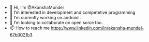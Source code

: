 - 👋 Hi, I’m @AkanshaMundel
- 👀 I’m interested in development and competetive programming
- 🌱 I’m currently working on android .
- 💞️ I’m looking to collaborate on open sorce too.
- 📫 How to reach me https://www.linkedin.com/in/akansha-mundel-67b0021b3

<!---
AkanshaMundel/AkanshaMundel is a ✨ special ✨ repository because its `README.md` (this file) appears on your GitHub profile.
You can click the Preview link to take a look at your changes.
--->
